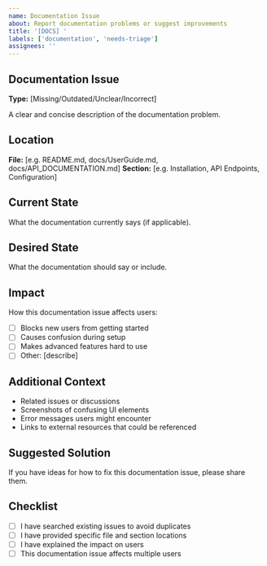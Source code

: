 ```yaml
---
name: Documentation Issue
about: Report documentation problems or suggest improvements
title: '[DOCS] '
labels: ['documentation', 'needs-triage']
assignees: ''
---
```


## Documentation Issue

**Type:** [Missing/Outdated/Unclear/Incorrect]

A clear and concise description of the documentation problem.

## Location

**File:** [e.g. README.md, docs/UserGuide.md, docs/API_DOCUMENTATION.md]
**Section:** [e.g. Installation, API Endpoints, Configuration]

## Current State

What the documentation currently says (if applicable).

## Desired State

What the documentation should say or include.

## Impact

How this documentation issue affects users:
- [ ] Blocks new users from getting started
- [ ] Causes confusion during setup
- [ ] Makes advanced features hard to use
- [ ] Other: [describe]

## Additional Context

- Related issues or discussions
- Screenshots of confusing UI elements
- Error messages users might encounter
- Links to external resources that could be referenced

## Suggested Solution

If you have ideas for how to fix this documentation issue, please share them.

## Checklist

- [ ] I have searched existing issues to avoid duplicates
- [ ] I have provided specific file and section locations
- [ ] I have explained the impact on users
- [ ] This documentation issue affects multiple users 